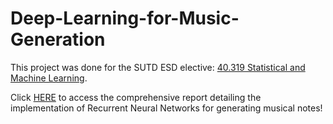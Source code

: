 # Deep-Learning-for-Music-Generation

This project was done for the SUTD ESD elective: <a href="https://esd.sutd.edu.sg/courses/01113-statistical-machine-learning/" target="_blank">40.319 Statistical and Machine Learning</a>.

Click <a href="https://github.com/adharshasam/Deep-Learning-for-Music-Generation/blob/main/Project%20Report/Project_Report.ipynb" target="_blank">HERE</a> to access the comprehensive report detailing the implementation of Recurrent Neural Networks for generating musical notes!
